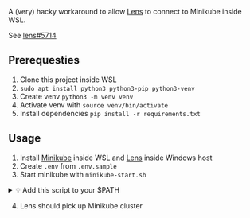 A (very) hacky workaround to allow [Lens](https://k8slens.dev/) to connect to Minikube inside WSL.

See [lens#5714](https://github.com/lensapp/lens/issues/5714)

## Prerequesties

1. Clone this project inside WSL
2. `sudo apt install python3 python3-pip python3-venv`
3. Create venv `python3 -m venv venv`
4. Activate venv with `source venv/bin/activate`
5. Install dependencies `pip install -r requirements.txt`

## Usage

1. Install [Minikube](https://minikube.sigs.k8s.io/docs/start/) inside WSL and [Lens](https://k8slens.dev/) inside Windows host
2. Create `.env` from `.env.sample`
3. Start minikube with `minikube-start.sh`

<details>
  <summary>💡 Add this script to your $PATH</summary>

```shell
$ ln -s minikube-start.sh ~/bin/minikube-start
```
  
</details>

4. Lens should pick up Minikube cluster
